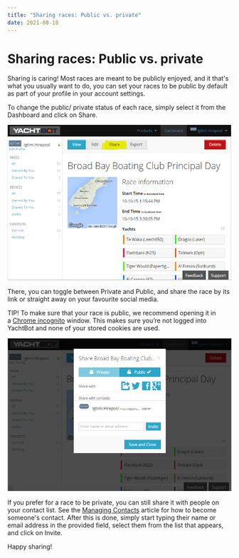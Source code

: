 ```yaml
---
title: "Sharing races: Public vs. private"
date: 2021-08-18
---
```

# Sharing races: Public vs. private

Sharing is caring! Most races are meant to be publicly enjoyed, and it that's what you usually want to do, you can set your races to be public by default as part of your profile in your account settings.

  

To change the public/ private status of each race, simply select it from the Dashboard and click on Share.

  

<img src="../../../assets/images/blob1445575374052.png" alt="" width="521.331px" height="348px" />

  

There, you can toggle between Private and Public, and share the race by its link or straight away on your favourite social media.

  

TIP! To make sure that your race is public, we recommend opening it in a [Chrome incognito](https://support.google.com/chrome/answer/95464?hl=en) window. This makes sure you’re not logged into YachtBot and none of your stored cookies are used.  

  

<img src="../../../assets/images/blob1445575509612.png" alt=""  height="343px" />

  

If you prefer for a race to be private, you can still share it with people on your contact list. See the [Managing Contacts](../../YachtBot%20Web/Getting%20started/Managing%20YachtBot%20Contacts.md) article for how to become someone's contact. After this is done, simply start typing their name or email address in the provided field, select them from the list that appears, and click on Invite.

  

Happy sharing!